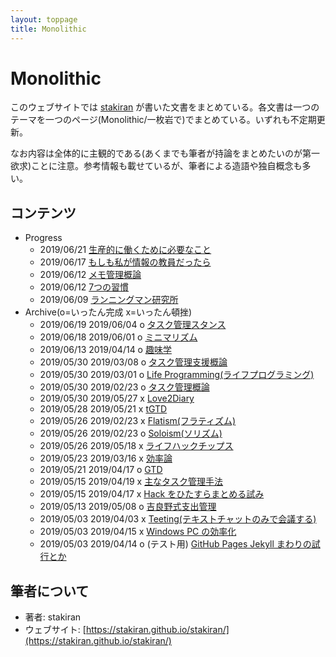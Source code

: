 ```yaml
---
layout: toppage
title: Monolithic
---
```


# Monolithic
このウェブサイトでは [stakiran](https://stakiran.github.io/stakiran/) が書いた文書をまとめている。各文書は一つのテーマを一つのページ(Monolithic/一枚岩で)でまとめている。いずれも不定期更新。

なお内容は全体的に主観的である(あくまでも筆者が持論をまとめたいのが第一欲求)ことに注意。参考情報も載せているが、筆者による造語や独自概念も多い。

## コンテンツ
- Progress
  - 2019/06/21 [生産的に働くために必要なこと](productive_work_requirement.md)
  - 2019/06/17 [もしも私が情報の教員だったら](if_i_am_an_ict_teacher.md)
  - 2019/06/12 [メモ管理概論](memo_management.md)
  - 2019/06/12 [7つの習慣](7habits.md)
  - 2019/06/09 [ランニングマン研究所](runningman.md)
- Archive(o=いったん完成 x=いったん頓挫)
  - 2019/06/19 2019/06/04 o [タスク管理スタンス](task_management_stance.md)
  - 2019/06/18 2019/06/01 o [ミニマリズム](minimalism.md)
  - 2019/06/13 2019/04/14 o [趣味学](hobbilogy.md)
  - 2019/05/30 2019/03/08 o [タスク管理支援概論](task_management_support.md)
  - 2019/05/30 2019/03/01 o [Life Programming(ライフプログラミング)](life_programming.md)
  - 2019/05/30 2019/02/23 o [タスク管理概論](task_management.md)
  - 2019/05/30 2019/05/27 x [Love2Diary](diary.md)
  - 2019/05/28 2019/05/21 x [tGTD](tgtd.md)
  - 2019/05/26 2019/02/23 x [Flatism(フラティズム)](flatism.md)
  - 2019/05/26 2019/02/23 o [Soloism(ソリズム)](soloism.md)
  - 2019/05/26 2019/05/18 x [ライフハックチップス](lifehack_tips.md)
  - 2019/05/23 2019/03/16 x [効率論](efficy.md)
  - 2019/05/21 2019/04/17 o [GTD](gtd.md)
  - 2019/05/15 2019/04/19 x [主なタスク管理手法](task_management_methods.md)
  - 2019/05/15 2019/04/17 x [Hack をひたすらまとめる試み](hacks.md)
  - 2019/05/13 2019/05/08 o [吉良野式支出管理](staspecon.md)
  - 2019/05/03 2019/04/03 x [Teeting(テキストチャットのみで会議する)](teeting.md)
  - 2019/05/03 2019/04/15 x [Windows PC の効率化](efficy_windows.md)
  - 2019/05/03 2019/04/14 o (テスト用) [GitHub Pages Jekyll まわりの試行とか](test_githuboages_jekyll.md)

## 筆者について
- 著者: stakiran
- ウェブサイト: [https://stakiran.github.io/stakiran/](https://stakiran.github.io/stakiran/)
